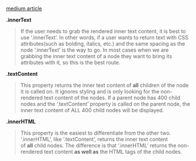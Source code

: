 [medium article](https://medium.com/@stevriss22/differences-between-innertext-textcontent-innerhtml-23268b2ac7b2)

**.innerText**

> If the user needs to grab the rendered inner text content, it is best to use ‘.innerText’. In other words, if a user wants to return text with CSS attributes(such as bolding, italics, etc.) and the same spacing as the node ‘.innerText’ is the way to go. In most cases when we are grabbing the inner text content of a node they want to bring its attributes with it, so this is the best route.


**.textContent**

> This property returns the inner text content of **all** children of the node it is called on. It ignores styling and is only looking for the non-rendered text content of the nodes. If a parent node has 400 child nodes and the ‘.textContent’ property is called on the parent node, the inner text content of ALL 400 child nodes will be displayed.


**.innerHTML**
> This property is the easiest to differentiate from the other two. ‘.innerHTML’, like ‘.textContent’, returns the inner text content of **all** child nodes. The difference is that ‘.innerHTML’ returns the non-rendered text content **as well as** the HTML tags of the child nodes.

